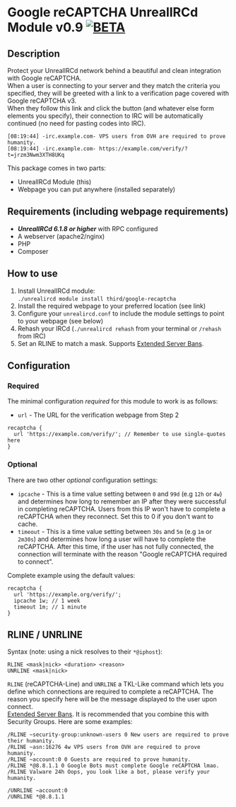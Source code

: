 # Google reCAPTCHA UnrealIRCd Module v0.9 [![BETA](https://img.shields.io/badge/-BETA-red.svg)]()
## Description
Protect your UnrealIRCd network behind a beautiful and clean integration with Google reCAPTCHA.<br>
When a user is connecting to your server and they match the criteria you specified, they will be greeted with a link to a verification page covered with Google reCAPTCHA v3.<br>
When they follow this link and click the button (and whatever else form elements you specify), their connection to IRC will be automatically continued (no need for pasting codes into IRC).

```
[08:19:44] -irc.example.com- VPS users from OVH are required to prove humanity.
[08:19:44] -irc.example.com- https://example.com/verify/?t=jrzm3Nwm3XTH8UKq
```

This package comes in two parts:
- UnrealIRCd Module (this)
- Webpage you can put anywhere (installed separately)

## Requirements (including webpage requirements)
- _**UnrealIRCd 6.1.8 or higher**_ with RPC configured
- A webserver (apache2/nginx)
- PHP
- Composer

## How to use
1. Install UnrealIRCd module:<br>```./unrealircd module install third/google-recaptcha```
2. Install the required webpage to your preferred location (see link)
3. Configure your `unrealircd.conf` to include the module settings to point to your webpage (see below)
4. Rehash your IRCd (`./unrealircd rehash` from your terminal or `/rehash` from IRC)
5. Set an RLINE to match a mask. Supports [Extended Server Bans](https://www.unrealircd.org/docs/Extended_server_bans).

## Configuration
### Required
The minimal configuration _required_ for this module to work is as follows:
- `url` -  The URL for the verification webpage from Step 2
```
recaptcha {
  url 'https://example.com/verify/'; // Remember to use single-quotes here
}
```
### Optional
There are two other _optional_ configuration settings:
- `ipcache` - This is a time value setting between `0` and `99d` (e.g `12h` or `4w`) and determines how long to remember an IP after they were successful in completing reCAPTCHA. Users from this IP won't have to complete a reCAPTCHA when they reconnect. Set this to 0 if you don't want to cache.
- `timeout` - This is a time value setting between `30s` and `5m` (e.g `1m` or `2m30s`) and determines how long a user will have to complete the reCAPTCHA. After this time, if the user has not fully connected, the connection will terminate with the reason "Google reCAPTCHA required to connect".

Complete example using the default values:
```
recaptcha {
  url 'https://example.org/verify/';
  ipcache 1w; // 1 week
  timeout 1m; // 1 minute
}
```

## RLINE / UNRLINE
Syntax (note: using a nick resolves to their `*@iphost`):
```
RLINE <mask|nick> <duration> <reason>
UNRLINE <mask|nick>
```
`RLINE` (reCAPTCHA-Line) and `UNRLINE` a TKL-Like command which lets you define which connections are required to complete a reCAPTCHA. The reason you specify here will be the message displayed to the user upon connect.<br>
[Extended Server Bans](https://www.unrealircd.org/docs/Extended_server_bans). It is recommended that you combine this with Security Groups. Here are some examples:
```
/RLINE ~security-group:unknown-users 0 New users are required to prove their humanity.
/RLINE ~asn:16276 4w VPS users from OVH are required to prove humanity.
/RLINE ~account:0 0 Guests are required to prove humanity.
/RLINE *@8.8.1.1 0 Google Bots must complete Google reCAPTCHA lmao.
/RLINE Valware 24h Oops, you look like a bot, please verify your humanity.

/UNRLINE ~account:0
/UNRLINE *@8.8.1.1
```
